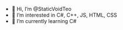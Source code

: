 - 👋 Hi, I’m @StaticVoidTeo
- 👀 I’m interested in C#, C++, JS, HTML, CSS
- 🌱 I’m currently learning C#

<!---
StaticVoidTeo/StaticVoidTeo is a ✨ special ✨ repository because its `README.md` (this file) appears on your GitHub profile.
You can click the Preview link to take a look at your changes.
--->
